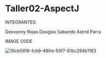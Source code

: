 # Taller02-AspectJ
INTEGRANTES: 

Geovanny Rojas
Douglas Sabando
Astrid Parra

IMAGE CODE 

![10cb5619-fcb9-480d-93f7-61bc294b1183](https://user-images.githubusercontent.com/57502987/97615521-66efd480-19e9-11eb-841b-06110d73c4bd.jpg)
